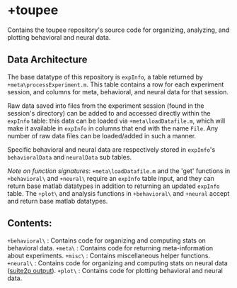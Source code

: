 # +toupee

Contains the toupee repository's source code for organizing, analyzing, and plotting behavioral and neural data.

## Data Architecture

The base datatype of this repository is `expInfo`, a table returned by `+meta\processExperiment.m`. This table contains a row for each experiment session, and columns for meta, behavioral, and neural data for that session. 

Raw data saved into files from the experiment session (found in the session's directory) can be added to and accessed directly within the `expInfo` table: this data can be loaded via `+meta\loadDatafile.m`, which will make it available in `expInfo` in columns that end with the name `File`. Any number of raw data files can be loaded/added in such a manner.

Specific behavioral and neural data are respectively stored in `expInfo`'s `behavioralData` and `neuralData` sub tables. 


*Note on function signatures*: `+meta\loadDatafile.m` and the 'get' functions in `+behavioral\` and `+neural\` require an `expInfo` table input, and they can return base matlab datatypes in addition to returning an updated `expInfo` table. The `+plot\` and analysis functions  in `+behavioral\` and `+neural` accept and return base matlab datatypes.

## Contents:

`+behavioral\` : Contains code for organizing and computing stats on behavioral data.
`+meta\` : Contains code for returning meta-information about experiments.
`+misc\` : Contains miscellaneous helper functions.
`+neural\` : Contains code for organizing and computing stats on neural data ([suite2p output](https://github.com/MouseLand/suite2p)).
`+plot\` : Contains code for plotting behavioral and neural data.
